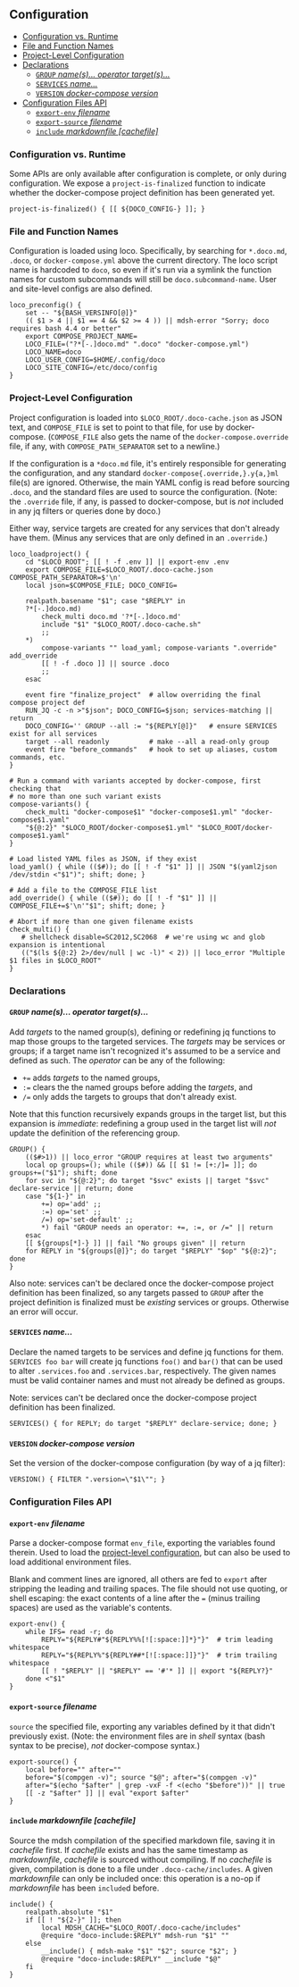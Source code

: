 ## Configuration

<!-- toc -->

- [Configuration vs. Runtime](#configuration-vs-runtime)
- [File and Function Names](#file-and-function-names)
- [Project-Level Configuration](#project-level-configuration)
- [Declarations](#declarations)
  * [`GROUP` *name(s)... operator target(s)...*](#group-names-operator-targets)
  * [`SERVICES` *name...*](#services-name)
  * [`VERSION` *docker-compose version*](#version-docker-compose-version)
- [Configuration Files API](#configuration-files-api)
  * [`export-env` *filename*](#export-env-filename)
  * [`export-source` *filename*](#export-source-filename)
  * [`include` *markdownfile [cachefile]*](#include-markdownfile-cachefile)

<!-- tocstop -->

### Configuration vs. Runtime

Some APIs are only available after configuration is complete, or only during configuration.  We expose a `project-is-finalized` function to indicate whether the docker-compose project definition has been generated yet.

```shell
project-is-finalized() { [[ ${DOCO_CONFIG-} ]]; }
```

### File and Function Names

Configuration is loaded using loco.  Specifically, by searching for `*.doco.md`, `.doco`, or `docker-compose.yml` above the current directory.  The loco script name is hardcoded to `doco`, so even if it's run via a symlink the function names for custom subcommands will still be `doco.subcommand-name`.  User and site-level configs are also defined.

```shell
loco_preconfig() {
    set -- "${BASH_VERSINFO[@]}"
    (( $1 > 4 || $1 == 4 && $2 >= 4 )) || mdsh-error "Sorry; doco requires bash 4.4 or better"
    export COMPOSE_PROJECT_NAME=
    LOCO_FILE=("?*[-.]doco.md" ".doco" "docker-compose.yml")
    LOCO_NAME=doco
    LOCO_USER_CONFIG=$HOME/.config/doco
    LOCO_SITE_CONFIG=/etc/doco/config
}
```

### Project-Level Configuration

Project configuration is loaded into `$LOCO_ROOT/.doco-cache.json` as JSON text, and `COMPOSE_FILE` is set to point to that file, for use by docker-compose.  (`COMPOSE_FILE` also gets the name of the `docker-compose.override` file, if any, with  `COMPOSE_PATH_SEPARATOR` set to a newline.)

If the configuration is a `*doco.md` file, it's entirely responsible for generating the configuration, and any standard `docker-compose{.override,}.y{a,}ml` file(s) are ignored.  Otherwise, the main YAML config is read before sourcing `.doco`, and the standard files are used to source the configuration.  (Note: the `.override` file, if any, is passed to docker-compose, but is *not* included in any jq filters or queries done by doco.)

Either way, service targets are created for any services that don't already have them.  (Minus any services that are only defined in an `.override`.)

```shell
loco_loadproject() {
    cd "$LOCO_ROOT"; [[ ! -f .env ]] || export-env .env
    export COMPOSE_FILE=$LOCO_ROOT/.doco-cache.json COMPOSE_PATH_SEPARATOR=$'\n'
    local json=$COMPOSE_FILE; DOCO_CONFIG=

    realpath.basename "$1"; case "$REPLY" in
    ?*[-.]doco.md)
        check_multi doco.md '?*[-.]doco.md'
        include "$1" "$LOCO_ROOT/.doco-cache.sh"
        ;;
    *)
        compose-variants "" load_yaml; compose-variants ".override" add_override
        [[ ! -f .doco ]] || source .doco
        ;;
    esac

    event fire "finalize_project"  # allow overriding the final compose project def
    RUN_JQ -c -n >"$json"; DOCO_CONFIG=$json; services-matching || return
    DOCO_CONFIG='' GROUP --all := "${REPLY[@]}"   # ensure SERVICES exist for all services
    target --all readonly          # make --all a read-only group
    event fire "before_commands"   # hook to set up aliases, custom commands, etc.
}

# Run a command with variants accepted by docker-compose, first checking that
# no more than one such variant exists
compose-variants() {
    check_multi "docker-compose$1" "docker-compose$1.yml" "docker-compose$1.yaml"
    "${@:2}" "$LOCO_ROOT/docker-compose$1.yml" "$LOCO_ROOT/docker-compose$1.yaml"
}

# Load listed YAML files as JSON, if they exist
load_yaml() { while (($#)); do [[ ! -f "$1" ]] || JSON "$(yaml2json /dev/stdin <"$1")"; shift; done; }

# Add a file to the COMPOSE_FILE list
add_override() { while (($#)); do [[ ! -f "$1" ]] || COMPOSE_FILE+=$'\n'"$1"; shift; done; }

# Abort if more than one given filename exists
check_multi() {
   # shellcheck disable=SC2012,SC2068  # we're using wc and glob expansion is intentional
   (("$(ls ${@:2} 2>/dev/null | wc -l)" < 2)) || loco_error "Multiple $1 files in $LOCO_ROOT"
}
```

### Declarations

#### `GROUP` *name(s)... operator target(s)...*

Add *targets* to the named group(s), defining or redefining jq functions to map those groups to the targeted services.  The *targets* may be services or groups; if a target name isn't recognized it's assumed to be a service and defined as such.  The *operator* can be any of the following:

* `+=` adds *targets* to the named groups,
* `:=` clears the the named groups before adding the *targets*, and
* `/=` only adds the targets to groups that don't already exist.

Note that this function recursively expands groups in the target list, but this expansion is *immediate*: redefining a group used in the target list will *not* update the definition of the referencing group.

```shell
GROUP() {
    (($#>1)) || loco_error "GROUP requires at least two arguments"
    local op groups=(); while (($#)) && [[ $1 != [+:/]= ]]; do groups+=("$1"); shift; done
    for svc in "${@:2}"; do target "$svc" exists || target "$svc" declare-service || return; done
    case "${1-}" in
        +=) op='add' ;;
        :=) op='set' ;;
        /=) op='set-default' ;;
        *) fail "GROUP needs an operator: +=, :=, or /=" || return
    esac
    [[ ${groups[*]-} ]] || fail "No groups given" || return
    for REPLY in "${groups[@]}"; do target "$REPLY" "$op" "${@:2}"; done
}
```

Also note: services can't be declared once the docker-compose project definition has been finalized, so any targets passed to `GROUP` after the project definition is finalized must be *existing* services or groups.  Otherwise an error will occur.

#### `SERVICES` *name...*

Declare the named targets to be services and define jq functions for them.  `SERVICES foo bar` will create jq functions `foo()` and `bar()` that can be used to alter `.services.foo` and `.services.bar`, respectively.  The given names must be valid container names and must not already be defined as groups.

Note: services can't be declared once the docker-compose project definition has been finalized.

```shell
SERVICES() { for REPLY; do target "$REPLY" declare-service; done; }
```

#### `VERSION` *docker-compose version*

Set the version of the docker-compose configuration (by way of a jq filter):

```shell
VERSION() { FILTER ".version=\"$1\""; }
```

### Configuration Files API

#### `export-env` *filename*

Parse a docker-compose format `env_file`, exporting the variables found therein.  Used to load the [project-level configuration](#project-level-configuration), but can also be used to load additional environment files.

Blank and comment lines are ignored, all others are fed to `export` after stripping the leading and trailing spaces.  The file should not use quoting, or shell escaping: the exact contents of a line after the `=` (minus trailing spaces) are used as the variable's contents.

```shell
export-env() {
    while IFS= read -r; do
        REPLY="${REPLY#"${REPLY%%[![:space:]]*}"}"  # trim leading whitespace
        REPLY="${REPLY%"${REPLY##*[![:space:]]}"}"  # trim trailing whitespace
        [[ ! "$REPLY" || "$REPLY" == '#'* ]] || export "${REPLY?}"
    done <"$1"
}
```

#### `export-source` *filename*

`source` the specified file, exporting any variables defined by it that didn't previously exist.  (Note: the environment files are in *shell* syntax (bash syntax to be precise), *not* docker-compose syntax.)

```shell
export-source() {
    local before="" after=""
    before="$(compgen -v)"; source "$@"; after="$(compgen -v)"
    after="$(echo "$after" | grep -vxF -f <(echo "$before"))" || true
    [[ -z "$after" ]] || eval "export $after"
}
```

#### `include` *markdownfile [cachefile]*

Source the mdsh compilation  of the specified markdown file, saving it in *cachefile* first.  If *cachefile* exists and has the same timestamp as *markdownfile*, *cachefile* is sourced without compiling.  If no *cachefile* is given, compilation is done to a file under `.doco-cache/includes`.  A given *markdownfile* can only be included once: this operation is a no-op if *markdownfile* has been `include`d  before.

```shell
include() {
    realpath.absolute "$1"
    if [[ ! "${2-}" ]]; then
        local MDSH_CACHE="$LOCO_ROOT/.doco-cache/includes"
        @require "doco-include:$REPLY" mdsh-run "$1" ""
    else
        __include() { mdsh-make "$1" "$2"; source "$2"; }
        @require "doco-include:$REPLY" __include "$@"
    fi
}
```

